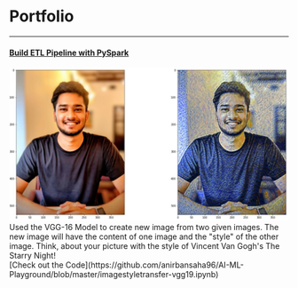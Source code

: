# Portfolio

---
#### [Build ETL Pipeline with PySpark](https://github.com/anirbansaha96/AI-ML-Playground/blob/master/imagestyletransfer-vgg19.ipynb)
<img src="images/style_transfer_output.jpg?raw=true"/>
Used the VGG-16 Model to create new image from two given images. The new image will have the content of one image and the "style" of the other image. Think, about your picture with the style of Vincent Van Gogh's The Starry Night!

<br>
[Check out the Code](https://github.com/anirbansaha96/AI-ML-Playground/blob/master/imagestyletransfer-vgg19.ipynb)
<br>
<!-- <form action="https://share.streamlit.io/anirbansaha96/asl/main/src/st_asl.py" method="get" target="_blank"><button type="submit">Try it out!</button></form> -->
<br>




